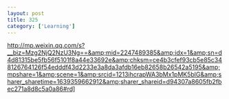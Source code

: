 ```yaml
---
layout: post
title: 325
category: ['Learning']
---
```


http://mp.weixin.qq.com/s?__biz=Mzg2NjQ2NzU3Ng==&amp;mid=2247489385&amp;idx=1&amp;sn=d4d81315be5fb56f5101f8a44e33692e&amp;chksm=ce4b3cfef93cb5e85c348126764126f54edddf43d2233e3a8da3afdb16eb82658b26542a5195&amp;mpshare=1&amp;scene=1&amp;srcid=1213ihcrapWA3bMx1pMK5blG&amp;sharer_sharetime=1639359662912&amp;sharer_shareid=d94307a8605fb2fbec271a8d8c5a0a86#rd]


